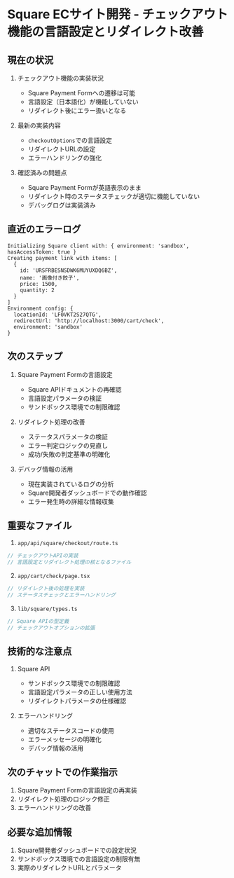 # Square ECサイト開発 - チェックアウト機能の言語設定とリダイレクト改善

## 現在の状況
1. チェックアウト機能の実装状況
   - Square Payment Formへの遷移は可能
   - 言語設定（日本語化）が機能していない
   - リダイレクト後にエラー扱いとなる

2. 最新の実装内容
   - `checkoutOptions`での言語設定
   - リダイレクトURLの設定
   - エラーハンドリングの強化

3. 確認済みの問題点
   - Square Payment Formが英語表示のまま
   - リダイレクト時のステータスチェックが適切に機能していない
   - デバッグログは実装済み

## 直近のエラーログ
```log
Initializing Square client with: { environment: 'sandbox', hasAccessToken: true }
Creating payment link with items: [
  {
    id: 'URSFRBESNSDWK6MUYUXDQ6BZ',
    name: '画像付き餃子',
    price: 1500,
    quantity: 2
  }
]
Environment config: {
  locationId: 'LF0VKT2S27QTG',
  redirectUrl: 'http://localhost:3000/cart/check',
  environment: 'sandbox'
}
```

## 次のステップ
1. Square Payment Formの言語設定
   - Square APIドキュメントの再確認
   - 言語設定パラメータの検証
   - サンドボックス環境での制限確認

2. リダイレクト処理の改善
   - ステータスパラメータの検証
   - エラー判定ロジックの見直し
   - 成功/失敗の判定基準の明確化

3. デバッグ情報の活用
   - 現在実装されているログの分析
   - Square開発者ダッシュボードでの動作確認
   - エラー発生時の詳細な情報収集

## 重要なファイル
1. `app/api/square/checkout/route.ts`
```typescript
// チェックアウトAPIの実装
// 言語設定とリダイレクト処理の核となるファイル
```

2. `app/cart/check/page.tsx`
```typescript
// リダイレクト後の処理を実装
// ステータスチェックとエラーハンドリング
```

3. `lib/square/types.ts`
```typescript
// Square APIの型定義
// チェックアウトオプションの拡張
```

## 技術的な注意点
1. Square API
   - サンドボックス環境での制限確認
   - 言語設定パラメータの正しい使用方法
   - リダイレクトパラメータの仕様確認

2. エラーハンドリング
   - 適切なステータスコードの使用
   - エラーメッセージの明確化
   - デバッグ情報の活用

## 次のチャットでの作業指示
1. Square Payment Formの言語設定の再実装
2. リダイレクト処理のロジック修正
3. エラーハンドリングの改善

## 必要な追加情報
1. Square開発者ダッシュボードでの設定状況
2. サンドボックス環境での言語設定の制限有無
3. 実際のリダイレクトURLとパラメータ
